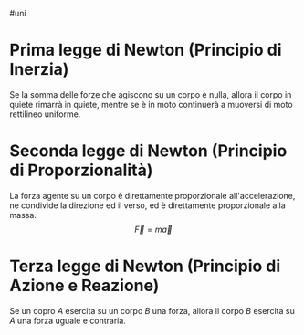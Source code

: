 #uni 
# Prima legge di Newton (Principio di Inerzia)
Se la somma delle forze che agiscono su un corpo è nulla, allora il corpo in quiete rimarrà in quiete, mentre se è in moto continuerà a muoversi di moto rettilineo uniforme.
# Seconda legge di Newton (Principio di Proporzionalità)
La forza agente su un corpo è direttamente proporzionale all'accelerazione, ne condivide la direzione ed il verso, ed è direttamente proporzionale alla massa. $$\vec F=m\vec a$$
# Terza legge di Newton (Principio di Azione e Reazione)
Se un copro $A$ esercita su un corpo $B$ una forza, allora il corpo $B$ esercita su $A$ una forza uguale e contraria.